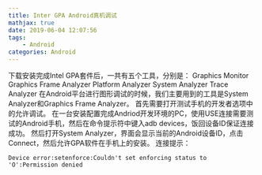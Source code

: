 ```yaml
---
title: Inter GPA Android真机调试
mathjax: true
date: 2019-06-04 12:07:56
tags:
    - Android
categories: Android
---
```

下载安装完成Intel GPA套件后，一共有五个工具，分别是：
Graphics Monitor
Graphics Frame Analyzer
Platform Analyzer
System Analyzer
Trace Analyzer
在Android平台进行图形调试的时候，我们主要用到的工具是System Analyzer和Graphics Frame Analyzer。
首先需要打开测试手机的开发者选项中的允许调试。
在一台安装配置完成Andriod开发环境的PC，使用USE连接需要测试的Android手机，然后在命令提示符中键入adb devices，饭回设备ID保证连接成功。
然后打开System Analyzer，界面会显示当前的Android设备ID，点击Connect，然后允许GPA软件在手机上的安装。
连接提示：

    Device error:setenforce:Couldn't set enforcing status to 'O':Permission denied